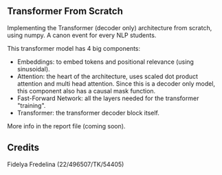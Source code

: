 ## Transformer From Scratch

Implementing the Transformer (decoder only) architecture from scratch, using numpy. A canon event for every NLP students. 

This transformer model has 4 big components:
- Embeddings: to embed tokens and positional relevance (using sinusoidal).
- Attention: the heart of the architecture, uses scaled dot product attention and multi head attention. Since this is a decoder only model, this component also has a causal mask function.
- Fast-Forward Network: all the layers needed for the transformer "training".
- Transformer: the transformer decoder block itself. 

More info in the report file (coming soon).

## Credits

Fidelya Fredelina (22/496507/TK/54405)